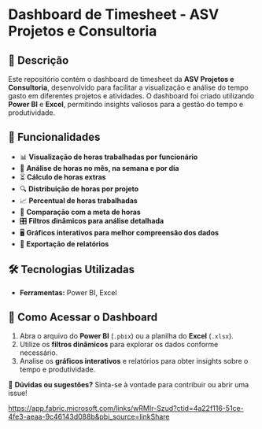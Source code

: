 # Dashboard de Timesheet - ASV Projetos e Consultoria  

## 📌 Descrição  

Este repositório contém o dashboard de timesheet da **ASV Projetos e Consultoria**, desenvolvido para facilitar a visualização e análise do tempo gasto em diferentes projetos e atividades. O dashboard foi criado utilizando **Power BI** e **Excel**, permitindo insights valiosos para a gestão do tempo e produtividade.  

## 🚀 Funcionalidades  

- 📊 **Visualização de horas trabalhadas por funcionário**  
- 📆 **Análise de horas no mês, na semana e por dia**  
- ⏳ **Cálculo de horas extras**  
- 🔍 **Distribuição de horas por projeto**  
- 📈 **Percentual de horas trabalhadas**  
- 🎯 **Comparação com a meta de horas**  
- 🎛️ **Filtros dinâmicos para análise detalhada**  
- 🖥️ **Gráficos interativos para melhor compreensão dos dados**  
- 📎 **Exportação de relatórios**  

## 🛠️ Tecnologias Utilizadas  

- **Ferramentas:** Power BI, Excel  

## 📂 Como Acessar o Dashboard  

1. Abra o arquivo do **Power BI** (`.pbix`) ou a planilha do **Excel** (`.xlsx`).  
2. Utilize os **filtros dinâmicos** para explorar os dados conforme necessário.  
3. Analise os **gráficos interativos** e relatórios para obter insights sobre o tempo e produtividade.  

📧 **Dúvidas ou sugestões?** Sinta-se à vontade para contribuir ou abrir uma issue!  

https://app.fabric.microsoft.com/links/wRMIr-Szud?ctid=4a22f116-51ce-4fe3-aeaa-9c46143d088b&pbi_source=linkShare
